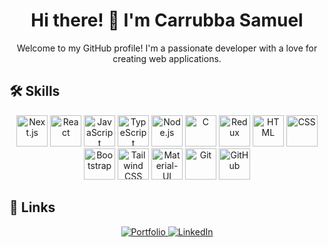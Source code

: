 <h1 align="center">Hi there! 👋 I'm Carrubba Samuel</h1>

<p align="center">
  Welcome to my GitHub profile! I'm a passionate developer with a love for creating web applications.
</p>

## 🛠️ Skills

<p align="center">
  <img src="https://static-00.iconduck.com/assets.00/next-js-icon-2048x2048-5dqjgeku.png" alt="Next.js" width="50" />
  <img src="https://cdn.worldvectorlogo.com/logos/react-2.svg" alt="React" width="50" />
  <img src="https://cdn-icons-png.flaticon.com/512/5968/5968292.png" alt="JavaScript" width="50" />
  <img src="https://cdn.worldvectorlogo.com/logos/typescript.svg" alt="TypeScript" width="50" />
  <img src="https://cdn.worldvectorlogo.com/logos/nodejs-icon.svg" alt="Node.js" width="50" />
  <img src="https://cdn.worldvectorlogo.com/logos/c.svg" alt="C" width="50" />
  <img src="https://cdn.worldvectorlogo.com/logos/redux.svg" alt="Redux" width="50" />
  <img src="https://cdn-icons-png.flaticon.com/512/1532/1532556.png" alt="HTML" width="50" />
  <img src="https://cdn.iconscout.com/icon/free/png-256/free-css3-9-1175237.png" alt="CSS" width="50" />
  <img src="https://cdn.worldvectorlogo.com/logos/bootstrap-4.svg" alt="Bootstrap" width="50" />
  <img src="https://cdn.worldvectorlogo.com/logos/tailwindcss.svg" alt="Tailwind CSS" width="50" />
  <img src="https://cdn.worldvectorlogo.com/logos/material-ui-1.svg" alt="Material-UI" width="50" />
  <img src="https://cdn.worldvectorlogo.com/logos/git-icon.svg" alt="Git" width="50" />
  <img src="https://cdn.worldvectorlogo.com/logos/github-icon-1.svg" alt="GitHub" width="50" />
</p>

## 🔗 Links

<p align="center">
  <a href="[https://vercel.com/samuels-projects-c851fad9/portfolio](https://portfolio-sigma-self-61.vercel.app/)">
    <img src="https://img.shields.io/badge/my_portfolio-000?style=for-the-badge&logo=ko-fi&logoColor=white" alt="Portfolio" />
  </a>
  <a href="https://www.linkedin.com/in/tuo-profilo-linkedin/">
    <img src="https://img.shields.io/badge/linkedin-0A66C2?style=for-the-badge&logo=linkedin&logoColor=white" alt="LinkedIn" />
  </a>
</p>
